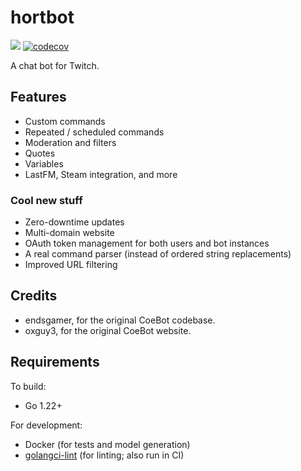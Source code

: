 # hortbot

[![](https://github.com/hortbot/hortbot/workflows/CI/badge.svg?branch=master)](https://github.com/hortbot/hortbot/actions?query=workflow%3ACI+branch%3Amaster)
[![codecov](https://codecov.io/gh/hortbot/hortbot/branch/master/graph/badge.svg)](https://codecov.io/gh/hortbot/hortbot)

A chat bot for Twitch.

## Features

-   Custom commands
-   Repeated / scheduled commands
-   Moderation and filters
-   Quotes
-   Variables
-   LastFM, Steam integration, and more

### Cool new stuff

-   Zero-downtime updates
-   Multi-domain website
-   OAuth token management for both users and bot instances
-   A real command parser (instead of ordered string replacements)
-   Improved URL filtering

## Credits

-   endsgamer, for the original CoeBot codebase.
-   oxguy3, for the original CoeBot website.

## Requirements

To build:

-   Go 1.22+

For development:

-   Docker (for tests and model generation)
-   [golangci-lint](https://github.com/golangci/golangci-lint) (for linting; also run in CI)
